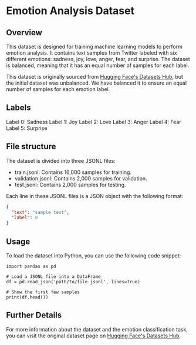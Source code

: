 # Emotion Analysis Dataset
## Overview
This dataset is designed for training machine learning models to perform emotion analysis. It contains text samples from Twitter labeled with six different emotions: sadness, joy, love, anger, fear, and surprise. The dataset is balanced, meaning that it has an equal number of samples for each label.

This dataset is originally sourced from [Hugging Face's Datasets Hub](https://huggingface.co/datasets/dair-ai/emotion), but the initial dataset was unbalanced. We have balanced it to ensure an equal number of samples for each emotion label.

## Labels
Label 0: Sadness
Label 1: Joy
Label 2: Love
Label 3: Anger
Label 4: Fear
Label 5: Surprise

## File structure
The dataset is divided into three JSONL files:

* train.jsonl: Contains 16,000 samples for training.
* validation.jsonl: Contains 2,000 samples for validation.
* test.jsonl: Contains 2,000 samples for testing.

Each line in these JSONL files is a JSON object with the following format:
```json
{
  "text": "sample text",
  "label": 0
}
```
## Usage
To load the dataset into Python, you can use the following code snippet:
```
import pandas as pd

# Load a JSONL file into a DataFrame
df = pd.read_json('path/to/file.jsonl', lines=True)

# Show the first few samples
print(df.head())
```
## Further Details
For more information about the dataset and the emotion classification task, you can visit the original dataset page on [Hugging Face's Datasets Hub](https://huggingface.co/datasets/dair-ai/emotion).
